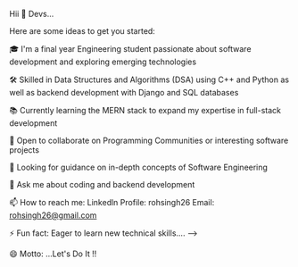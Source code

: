 Hii 👋 Devs...


Here are some ideas to get you started:

🎓 I'm a final year Engineering student passionate about software development and exploring emerging technologies

🛠️ Skilled in Data Structures and Algorithms (DSA) using C++ and Python as well as backend development with Django and SQL databases

📚 Currently learning the MERN stack to expand my expertise in full-stack development

🤝 Open to collaborate on Programming Communities or interesting software projects

🤔 Looking for guidance on in-depth  concepts of Software Engineering

💬 Ask me about coding and backend development

📫 How to reach me: Linkedln Profile: rohsingh26
                     Email: rohsingh26@gmail.com

⚡ Fun fact: Eager to learn new technical skills.... -->

😄 Motto: ...Let's Do It !!

<!---
rohsingh26/rohsingh26 is a ✨ special ✨ repository because its `README.md` (this file) appears on your GitHub profile.
You can click the Preview link to take a look at your changes.
--->
